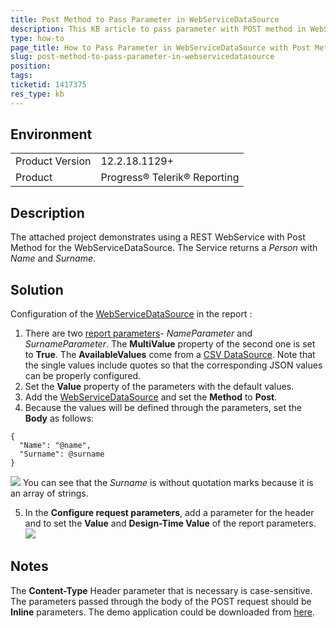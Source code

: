```yaml
---
title: Post Method to Pass Parameter in WebServiceDataSource
description: This KB article to pass parameter with POST method in WebServiceDataSource
type: how-to
page_title: How to Pass Parameter in WebServiceDataSource with Post Method
slug: post-method-to-pass-parameter-in-webservicedatasource
position: 
tags: 
ticketid: 1417375
res_type: kb
---
```


## Environment
<table>
    <tbody>
	    <tr>
	    	<td>Product Version</td>
	    	<td>12.2.18.1129+</td>
	    </tr>
	    <tr>
	    	<td>Product</td>
	    	<td>Progress® Telerik® Reporting</td>
	    </tr>
    </tbody>
</table>


## Description
The attached project demonstrates using a REST WebService with Post Method for the WebServiceDataSource. The Service returns a *Person* with  *Name* and *Surname*.

## Solution
Configuration of the [WebServiceDataSource](../webservicedatasource-component) in the report :
1. There are two [report parameters](../designing-reports-parameters)- *NameParameter* and *SurnameParameter*.
The **MultiValue** property of the second one is set to **True**.
The **AvailableValues** come from a [CSV DataSource](../csvdatasource-component). 
Note that the single values include quotes so that the corresponding JSON values can be properly configured. 
2. Set the **Value** property of the parameters with the default values.
3. Add the [WebServiceDataSource](../webservicedatasource-component) and set the **Method** to **Post**.
4. Because the values will be defined through the parameters, set the **Body** as follows:

```
{
  "Name": "@name",
  "Surname": @surname
}
```
![](resources/CDR.png)
You can see that the *Surname* is without quotation marks because it is an array of strings.

5. In the **Configure request parameters**, add a parameter for the header and to set the **Value** and **Design-Time Value** of the report parameters.
![](resources/CRP.png)

## Notes
The **Content-Type** Header parameter that is necessary is case-sensitive. The parameters passed through the body of the POST request should be **Inline** parameters.
The demo application could be downloaded from [here](https://github.com/telerik/reporting-samples/tree/master/PostMethodWebServiceDataSource).
